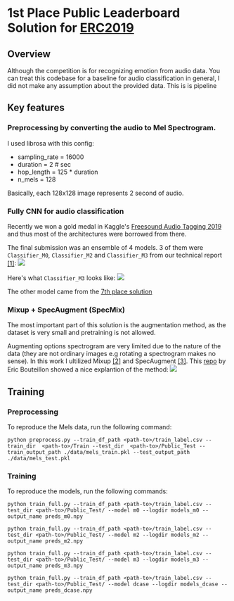 # 1st Place Public Leaderboard Solution for [ERC2019](https://erc2019.com/top-10#top_10)

## Overview
Although the competition is for recognizing emotion from audio data. You can treat this codebase for a baseline for audio classification in general, I did not make any assumption about the provided data.
This is is pipeline
## Key features
### Preprocessing by converting the audio to Mel Spectrogram.
I used librosa with this config:
- sampling_rate = 16000
- duration = 2  # sec
- hop_length = 125 * duration 
- n_mels = 128

Basically, each 128x128 image represents 2 second of audio.
### Fully CNN for audio classification
Recently we won a gold medal in Kaggle's [Freesound Audio Tagging 2019](https://www.kaggle.com/c/freesound-audio-tagging-2019/leaderboard) and thus most of the architectures were borrowed from there.

The final submission was an ensemble of 4 models. 3 of them were ```Classifier_M0```, ```Classifier_M2``` and ```Classifier_M3``` from our technical report [[1]](https://easychair.org/publications/preprint_open/MpKs):
![](https://i.imgur.com/Z6syhc6.png)

Here's what ```Classifier_M3``` looks like:
![](https://i.imgur.com/T8vq1pv.png)

The other model came from the [7th place solution](https://www.kaggle.com/hidehisaarai1213/freesound-7th-place-solution)

### Mixup + SpecAugment (SpecMix)

The most important part of this solution is the augmentation method, as the dataset is very small and pretraining is not allowed.

Augmenting options spectrogram are very limited due to the nature of the data (they are not ordinary images e.g rotating a spectrogram makes no sense). In this work I ultilized Mixup [[2]](https://arxiv.org/abs/1710.09412) and SpecAugment [[3]](https://arxiv.org/abs/1904.08779).
This [repo](https://github.com/ebouteillon/freesound-audio-tagging-2019#SpecMix-1) by Eric Bouteillon showed a nice explantion of the method:
![](https://raw.githubusercontent.com/ebouteillon/freesound-audio-tagging-2019/master/images/all_augmentations.png)

## Training

### Preprocessing 
To reproduce the Mels data, run the following command:

```python preprocess.py --train_df_path <path-to>/train_label.csv --train_dir  <path-to>/Train --test_dir  <path-to>/Public_Test --train_output_path ./data/mels_train.pkl --test_output_path ./data/mels_test.pkl```

### Training 
To reproduce the models, run the following commands:

```python train_full.py --train_df_path <path-to>/train_label.csv --test_dir <path-to>/Public_Test/ --model m0 --logdir models_m0 --output_name preds_m0.npy```

```python train_full.py --train_df_path <path-to>/train_label.csv --test_dir <path-to>/Public_Test/ --model m2 --logdir models_m2 --output_name preds_m2.npy```

```python train_full.py --train_df_path <path-to>/train_label.csv --test_dir <path-to>/Public_Test/ --model m3 --logdir models_m3 --output_name preds_m3.npy```

```python train_full.py --train_df_path <path-to>/train_label.csv --test_dir <path-to>/Public_Test/ --model dcase --logdir models_dcase --output_name preds_dcase.npy```



